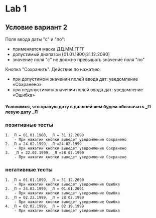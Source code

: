 # Lab 1

## Условие вариант 2

Поля ввода даты "с" и "по":

- применяется маска ДД.ММ.ГГГГ
- допустимый диапазон [01.01.1900;31.12.2090]
- значение поля "с" не должно превышать значение поля "по"

Кнопка "Сохранить". Действие по нажатию: 

- при допустимом значении полей ввода дат: уведомление «Сохранено»
- при недопустимом значении полей ввода дат: уведомление «Ошибка»

#### Условимся, что правую дату в дальнейшем будем обозначать _П левую дату _Л

### позитивные тесты

	1. _П = 01.01.1900, _Л = 31.12.2090
		- При нажатии кнопки выведет уведомление Сохранено
	2. _П = 24.02.1999, _Л =24.02.1999
		- При нажатии кнопки выведет уведомление Сохранено
	3.  _П = 22.02.1999, _Л =28.02.1999
		- При нажатии кнопки выведет уведомление Сохранено
### негативные тесты

	1. _П = 01.01.1899, _Л = 31.12.2090
		- При нажатии кнопки выведет уведомление Ошибка
	2. _П = 24.02.1999, _Л = 01.01.2091
		- При нажатии кнопки выведет уведомление Ошибка
	3. _П = 02.22.1999, _Л = 28.02.1999
		- При нажатии кнопки выведет уведомление Ошибка
	4. _П = 02.02.1999, _Л = 02.19.1999
		- При нажатии кнопки выведет уведомление Ошибка

